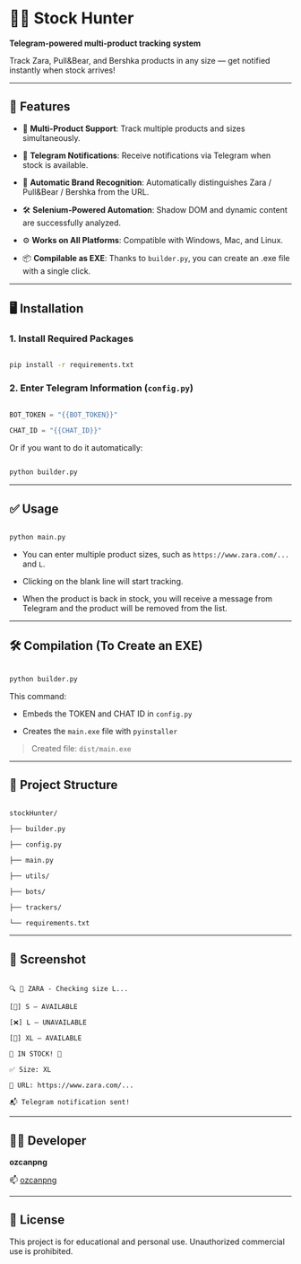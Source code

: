 # 🕵️‍♂️ Stock Hunter

**Telegram-powered multi-product tracking system**

Track Zara, Pull&Bear, and Bershka products in any size — get notified instantly when stock arrives!

---
## 🚀 Features

- 🔎 **Multi-Product Support**: Track multiple products and sizes simultaneously.

- 🤖 **Telegram Notifications**: Receive notifications via Telegram when stock is available.

- 🧠 **Automatic Brand Recognition**: Automatically distinguishes Zara / Pull&Bear / Bershka from the URL.

- 🛠️ **Selenium-Powered Automation**: Shadow DOM and dynamic content are successfully analyzed.

- ⚙️ **Works on All Platforms**: Compatible with Windows, Mac, and Linux.

- 📦 **Compilable as EXE**: Thanks to `builder.py`, you can create an .exe file with a single click.

---

## 🖥️ Installation

### 1. Install Required Packages

```bash

pip install -r requirements.txt

```

### 2. Enter Telegram Information (`config.py`)

```python

BOT_TOKEN = "{{BOT_TOKEN}}"

CHAT_ID = "{{CHAT_ID}}"

```

Or if you want to do it automatically:

```bash

python builder.py

```

---

## ✅ Usage

```bash

python main.py

```

- You can enter multiple product sizes, such as `https://www.zara.com/...` and `L`.

- Clicking on the blank line will start tracking.

- When the product is back in stock, you will receive a message from Telegram and the product will be removed from the list.

---

## 🛠️ Compilation (To Create an EXE)

```bash

python builder.py

```

This command:

- Embeds the TOKEN and CHAT ID in `config.py`

- Creates the `main.exe` file with `pyinstaller`

> Created file: `dist/main.exe`

---

## 📂 Project Structure

```

stockHunter/

├── builder.py

├── config.py

├── main.py

├── utils/

├── bots/

├── trackers/

└── requirements.txt

```

---

## 📸 Screenshot

```

🔍 🔴 ZARA - Checking size L...

[🧪] S — AVAILABLE

[❌] L — UNAVAILABLE

[🧪] XL — AVAILABLE

🎉 IN STOCK! 🎉

✅ Size: XL

🔗 URL: https://www.zara.com/...

📬 Telegram notification sent!

```

---

## 👨‍💻 Developer

**ozcanpng**

📫 [ozcanpng](https://github.com/ozcanpng)

---

## 📜 License

This project is for educational and personal use. Unauthorized commercial use is prohibited.

